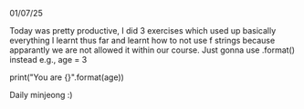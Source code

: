 01/07/25

Today was pretty productive, I did 3 exercises which used up basically everything I learnt thus far 
and learnt how to not use
f strings because apparantly we are not allowed it within our course. Just gonna use .format() 
instead e.g.,
age = 3

print("You are {}".format(age))

Daily minjeong :)
